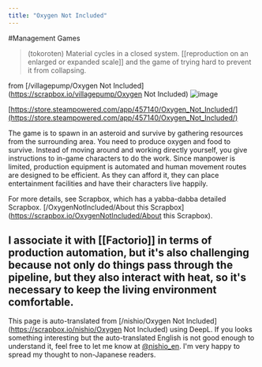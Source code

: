 ```yaml
---
title: "Oxygen Not Included"
---
```


#Management Games
> (tokoroten) Material cycles in a closed system. [[reproduction on an enlarged or expanded scale]] and the game of trying hard to prevent it from collapsing.

from [/villagepump/Oxygen Not Included](https://scrapbox.io/villagepump/Oxygen Not Included)
![image](https://gyazo.com/e84095f96d795775e206426141530e43/thumb/1000)

[https://store.steampowered.com/app/457140/Oxygen_Not_Included/](https://store.steampowered.com/app/457140/Oxygen_Not_Included/)

The game is to spawn in an asteroid and survive by gathering resources from the surrounding area. You need to produce oxygen and food to survive.
Instead of moving around and working directly yourself, you give instructions to in-game characters to do the work. Since manpower is limited, production equipment is automated and human movement routes are designed to be efficient.
As they can afford it, they can place entertainment facilities and have their characters live happily.

For more details, see Scrapbox, which has a yabba-dabba detailed Scrapbox.
[/OxygenNotIncluded/About this Scrapbox](https://scrapbox.io/OxygenNotIncluded/About this Scrapbox).

I associate it with [[Factorio]] in terms of production automation, but it's also challenging because not only do things pass through the pipeline, but they also interact with heat, so it's necessary to keep the living environment comfortable.
---
This page is auto-translated from [/nishio/Oxygen Not Included](https://scrapbox.io/nishio/Oxygen Not Included) using DeepL. If you looks something interesting but the auto-translated English is not good enough to understand it, feel free to let me know at [@nishio_en](https://twitter.com/nishio_en). I'm very happy to spread my thought to non-Japanese readers.